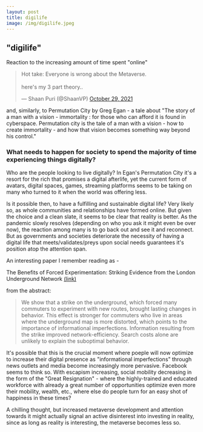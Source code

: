 ```yaml
---
layout: post
title: digilife
image: /img/digilife.jpeg
---
```


## "digilife"

Reaction to the increasing amount of time spent "online"

<blockquote class="twitter-tweet"><p lang="en" dir="ltr">Hot take: Everyone is wrong about the Metaverse. <br><br>here&#39;s my 3 part theory..</p>&mdash; Shaan Puri (@ShaanVP) <a href="https://twitter.com/ShaanVP/status/1454151237650112512?ref_src=twsrc%5Etfw">October 29, 2021</a></blockquote> <script async src="https://platform.twitter.com/widgets.js" charset="utf-8"></script>

and, similarly, to Permutation City by Greg Egan - a tale about "The story of a man with a vision - immortality : for those who can afford it is found in cyberspace. Permutation city is the tale of a man with a vision - how to create immortality - and how that vision becomes something way beyond his control."

### What needs to happen for society to spend the majority of time experiencing things digitally?

Who are the people looking to live digitally? In Egan's Permutation City it's a resort for the rich that promises a digital afterlife, yet the current form of avatars, digital spaces, games, streaming platforms seems to be taking on many who turned to it when the world was offering less.

Is it possible then, to have a fulfilling and sustainable digital life? Very likely so, as whole communities and relationships have formed online. But given the choice and a clean slate, it seems to be clear that reality is better. As the pandemic slowly resolves (depending on who you ask it might even be over now), the reaction among many is to go back out and see it and reconnect. But as governments and societies deteriorate the necessity of having a digital life that meets/validates/preys upon social needs guarantees it's position atop the attention span.

An interesting paper I remember reading as -

The Benefits of Forced Experimentation: Striking
Evidence from the London Underground Network [(link)](https://users.ox.ac.uk/~econ0360/FerdinandRauch/Tube.pdf)

from the abstract:

> We show that a strike on the underground, which forced many commuters to experiment with new routes, brought lasting changes in behavior. This effect is stronger for commuters who live in areas where the underground
map is more distorted, which points to the importance of informational imperfections.
Information resulting from the strike improved network-efficiency. Search costs alone are
unlikely to explain the suboptimal behavior.

It's possible that this is the crucial moment where poeple will now optimize to increase their digital presence as "informational imperfections" through news outlets and media become increasingly more pervasive. Facebook seems to think so. 
With escapism increasing, social mobility decreasing in the form of the "Great Resignation" - where the highly-trained and educated workforce with already a great number of opportunities optimize even more their mobility, wealth, etc., where else do people turn for an easy shot of happiness in these times?

A chilling thought, but increased metaverse development and attention towards it might actually signal an active disinterest into investing in reality, since as long as reality is interesting, the metaverse becomes less so.

